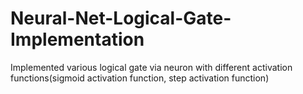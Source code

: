 # Neural-Net-Logical-Gate-Implementation
Implemented various logical gate via neuron with different activation functions(sigmoid activation function, step activation function)
